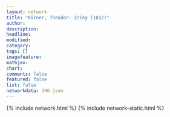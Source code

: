 ```yaml
---
layout: network
title: "Körner, Theodor: Zriny (1812)"
author:
description:
headline:
modified:
category:
tags: []
imagefeature: 
mathjax: 
chart: 
comments: false
featured: false
list: false
networkdata: 346.json
---
```

{% include network.html %}
{% include network-static.html %}
